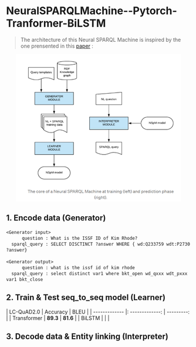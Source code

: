 # NeuralSPARQLMachine--Pytorch-Tranformer-BiLSTM
> The architecture of this Neural SPARQL Machine is inspired by the one prensented in this [paper](https://s3.eu-west-2.amazonaws.com/tsoru.aksw.org/neural-sparql-machines/soru-marx-semantics2017.html) :
<p align="center">
  <img src="https://github.com/gabguerin/NeuralSPARQLMachine--Pytorch-Tranformer-BiLSTM/blob/main/data/NSpM.PNG" width="450" height="400">
</p>

## 1. Encode data (Generator)
```sparql
<Generator input>
      question : What is the ISSF ID of Kim Rhode?
  sparql_query : SELECT DISCTINCT ?answer WHERE { wd:Q233759 wdt:P2730 ?answer}

<Generator output>
      question : what is the issf id of kim rhode
  sparql_query : select distinct var1 where bkt_open wd_qxxx wdt_pxxx var1 bkt_close
```

## 2. Train & Test seq_to_seq model (Learner)

| LC-QuAD2.0    |     Accuracy    |    BLEU    |
| ------------- |: -------------: | ---------: |
| Transformer   |     **89.3**    |   **81.6** |
| BiLSTM        |                 |            |

## 3. Decode data & Entity linking (Interpreter)

